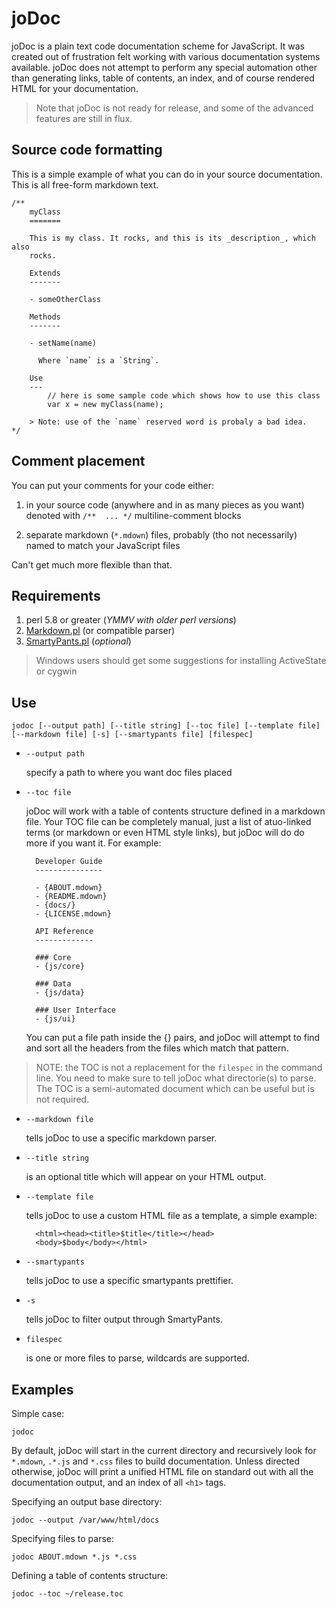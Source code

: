 joDoc
=====

joDoc is a plain text code documentation scheme for JavaScript. It was created out of
frustration felt working with various documentation systems available. joDoc does not
attempt to perform any special automation other than generating links, table of
contents, an index, and of course rendered HTML for your documentation.

> Note that joDoc is not ready for release, and some of the advanced features are still
> in flux.

Source code formatting
----------------------

This is a simple example of what you can do in your source documentation. This is all
free-form markdown text.

	/**
		myClass
		=======
		
		This is my class. It rocks, and this is its _description_, which also
		rocks.
		
		Extends
		-------

		- someOtherClass
		
		Methods
		-------

		- setName(name)

		  Where `name` is a `String`.
		
		Use
		---
			// here is some sample code which shows how to use this class
			var x = new myClass(name);
		
		> Note: use of the `name` reserved word is probaly a bad idea.
	*/


Comment placement
-----------------

You can put your comments for your code either:

1. in your source code (anywhere and in as many pieces as you want) denoted with
   `/**  ... */` multiline-comment blocks

2. separate markdown (`*.mdown`) files, probably (tho not necessarily) named to
   match your JavaScript files

Can't get much more flexible than that.


Requirements
------------

1. perl 5.8 or greater (*YMMV with older perl versions*)
2. [Markdown.pl](http://daringfireball.net/projects/markdown/) (or compatible parser)
3. [SmartyPants.pl](http://daringfireball.net/projects/smartypants/) (*optional*)

> Windows users should get some suggestions for installing ActiveState or cygwin


Use
---

	jodoc [--output path] [--title string] [--toc file] [--template file] [--markdown file] [-s] [--smartypants file] [filespec]

- `--output path`

  specify a path to where you want doc files placed

- `--toc file`

  joDoc will work with a table of contents structure defined in a markdown
  file. Your TOC file can be completely manual, just a list of atuo-linked
  terms (or markdown or even HTML style links), but joDoc will do do more
  if you want it. For example:

		Developer Guide
		---------------

		- {ABOUT.mdown}
		- {README.mdown}
		- {docs/}
		- {LICENSE.mdown}

		API Reference
		-------------

		### Core
		- {js/core}

		### Data
		- {js/data}

		### User Interface
		- {js/ui}

  You can put a file path inside the {} pairs, and joDoc will attempt to find
  and sort all the headers from the files which match that pattern.

> NOTE: the TOC is not a replacement for the `filespec` in the command line.
> You need to make sure to tell joDoc what directorie(s) to parse. The TOC is
> a semi-automated document which can be useful but is not required.

- `--markdown file`

  tells joDoc to use a specific markdown parser.

- `--title string`

  is an optional title which will appear on your HTML output.

- `--template file`

  tells joDoc to use a custom HTML file as a template, a simple example:

		<html><head><title>$title</title></head>
		<body>$body</body></html>

- `--smartypants`

  tells joDoc to use a specific smartypants prettifier.

- `-s`

  tells joDoc to filter output through SmartyPants.

- `filespec`

  is one or more files to parse, wildcards are supported.


Examples
--------

Simple case:

	jodoc

By default, joDoc will start in the current directory and recursively look for
`*.mdown`, `.*.js` and `*.css` files to build documentation. Unless directed
otherwise, joDoc will print a unified HTML file on standard out with all the
documentation output, and an index of all `<h1>` tags.

Specifying an output base directory:

	jodoc --output /var/www/html/docs

Specifying files to parse:

	jodoc ABOUT.mdown *.js *.css

Defining a table of contents structure:

	jodoc --toc ~/release.toc


